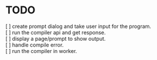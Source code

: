 # TODO

[ ] create prompt dialog and take user input for the program. <br />
[ ] run the compiler api and get response. <br />
[ ] display a page/prompt to show output. <br />
[ ] handle compile error. <br />
[ ] run the compiler in worker. <br />
